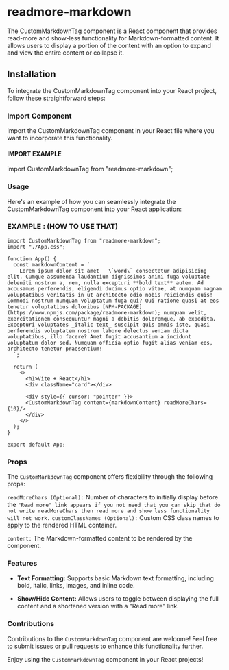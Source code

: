# readmore-markdown
The CustomMarkdownTag component is a React component that provides read-more and show-less functionality for Markdown-formatted content. It allows users to display a portion of the content with an option to expand and view the entire content or collapse it.

## Installation
To integrate the CustomMarkdownTag component into your React project, follow these straightforward steps:

### Import Component 
Import the CustomMarkdownTag component in your React file where you want to incorporate this functionality.

#### IMPORT EXAMPLE
import CustomMarkdownTag from "readmore-markdown";

### Usage
Here's an example of how you can seamlessly integrate the CustomMarkdownTag component into your React application:

### EXAMPLE : (HOW TO USE THAT)

```
import CustomMarkdownTag from "readmore-markdown";
import "./App.css";

function App() {
  const markdownContent = `
    Lorem ipsum dolor sit amet   \`word\` consectetur adipisicing elit. Cumque assumenda laudantium dignissimos animi fuga voluptate deleniti nostrum a, rem, nulla excepturi **bold text** autem. Ad accusamus perferendis, eligendi ducimus optio vitae, at numquam magnam voluptatibus veritatis in ut architecto odio nobis reiciendis quis! Commodi nostrum numquam voluptatum fuga qui? Qui ratione quasi at eos tenetur voluptatibus doloribus [NPM-PACKAGE](https://www.npmjs.com/package/readmore-markdown); numquam velit, exercitationem consequuntur magni a debitis doloremque, ab expedita. Excepturi voluptates _italic text_ suscipit quis omnis iste, quasi perferendis voluptatem nostrum labore delectus veniam dicta voluptatibus, illo facere? Amet fugit accusantium a incidunt voluptatum dolor sed. Numquam officia optio fugit alias veniam eos, architecto tenetur praesentium!
  `;

  return (
    <>
      <h1>Vite + React</h1>
      <div className="card"></div>

      <div style={{ cursor: "pointer" }}>
      <CustomMarkdownTag content={markdownContent} readMoreChars={10}/>
      </div>
    </>
  );
}

export default App;
```

### Props

The ```CustomMarkdownTag``` component offers flexibility through the following props:

```readMoreChars (Optional):``` Number of characters to initially display before the ```"Read more" link appears if you not need that you can skip that do not write readMoreChars then read more and show less functionality will not work.```
```customClassNames (Optional):``` Custom CSS class names to apply to the rendered HTML container.

```content:``` The Markdown-formatted content to be rendered by the component.


### Features

+ **Text Formatting:** Supports basic Markdown text formatting, including bold, italic, links, images, and inline code.

+ **Show/Hide Content:** Allows users to toggle between displaying the full content and a shortened version with a "Read more" link.

### Contributions
Contributions to the `CustomMarkdownTag` component are welcome! Feel free to submit issues or pull requests to enhance this functionality further.

Enjoy using the `CustomMarkdownTag` component in your React projects!
